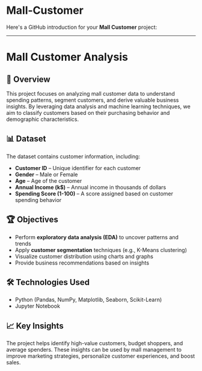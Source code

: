# Mall-Customer
Here's a GitHub introduction for your **Mall Customer** project:  

---

# Mall Customer Analysis  

## 📌 Overview  
This project focuses on analyzing mall customer data to understand spending patterns, segment customers, and derive valuable business insights. By leveraging data analysis and machine learning techniques, we aim to classify customers based on their purchasing behavior and demographic characteristics.  

## 📊 Dataset  
The dataset contains customer information, including:  
- **Customer ID** – Unique identifier for each customer  
- **Gender** – Male or Female  
- **Age** – Age of the customer  
- **Annual Income (k$)** – Annual income in thousands of dollars  
- **Spending Score (1-100)** – A score assigned based on customer spending behavior  

## 🏆 Objectives  
- Perform **exploratory data analysis (EDA)** to uncover patterns and trends  
- Apply **customer segmentation** techniques (e.g., K-Means clustering)  
- Visualize customer distribution using charts and graphs  
- Provide business recommendations based on insights  

## 🛠️ Technologies Used  
- Python (Pandas, NumPy, Matplotlib, Seaborn, Scikit-Learn)  
- Jupyter Notebook  

## 📈 Key Insights  
The project helps identify high-value customers, budget shoppers, and average spenders. These insights can be used by mall management to improve marketing strategies, personalize customer experiences, and boost sales.  
